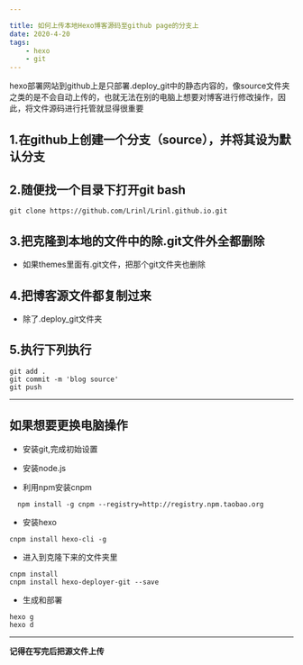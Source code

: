 ```yaml
---

title: 如何上传本地Hexo博客源码至github page的分支上
date: 2020-4-20
tags:
	- hexo
	- git
---
```


hexo部署网站到github上是只部署.deploy_git中的静态内容的，像source文件夹之类的是不会自动上传的，也就无法在别的电脑上想要对博客进行修改操作，因此，将文件源码进行托管就显得很重要

<!--more-->

## 1.在github上创建一个分支（source），并将其设为默认分支

## 2.随便找一个目录下打开git bash

	git clone https://github.com/Lrinl/Lrinl.github.io.git

## 3.把克隆到本地的文件中的除.git文件外全都删除

- 如果themes里面有.git文件，把那个git文件夹也删除

## 4.把博客源文件都复制过来

- 除了.deploy_git文件夹

## 5.执行下列执行
	git add .
	git commit -m 'blog source'
	git push

---

## 如果想要更换电脑操作

- 安装git,完成初始设置

- 安装node.js

- 利用npm安装cnpm

```
  npm install -g cnpm --registry=http://registry.npm.taobao.org
```

- 安装hexo

```
cnpm install hexo-cli -g
```

- 进入到克隆下来的文件夹里

```
cnpm install
cnpm install hexo-deployer-git --save
```

- 生成和部署

```
hexo g
hexo d
```

---

**记得在写完后把源文件上传**

